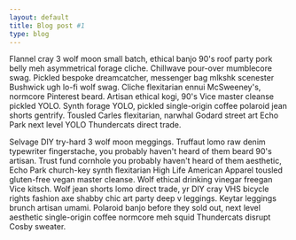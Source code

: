 ```yaml
---
layout: default
title: Blog post #1
type: blog 
---
```


Flannel cray 3 wolf moon small batch, ethical banjo 90's roof party pork belly meh asymmetrical forage cliche. Chillwave pour-over mumblecore swag. Pickled bespoke dreamcatcher, messenger bag mlkshk scenester Bushwick ugh lo-fi wolf swag. Cliche flexitarian ennui McSweeney's, normcore Pinterest beard. Artisan ethical kogi, 90's Vice master cleanse pickled YOLO. Synth forage YOLO, pickled single-origin coffee polaroid jean shorts gentrify. Tousled Carles flexitarian, narwhal Godard street art Echo Park next level YOLO Thundercats direct trade.

Selvage DIY try-hard 3 wolf moon meggings. Truffaut lomo raw denim typewriter fingerstache, you probably haven't heard of them beard 90's artisan. Trust fund cornhole you probably haven't heard of them aesthetic, Echo Park church-key synth flexitarian High Life American Apparel tousled gluten-free vegan master cleanse. Wolf ethical drinking vinegar freegan Vice kitsch. Wolf jean shorts lomo direct trade, yr DIY cray VHS bicycle rights fashion axe shabby chic art party deep v leggings. Keytar leggings brunch artisan umami. Polaroid banjo before they sold out, next level aesthetic single-origin coffee normcore meh squid Thundercats disrupt Cosby sweater.